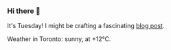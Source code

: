### Hi there :wave:

It's Tuesday! I might be crafting a fascinating [blog post](https://benjaminwuethrich.dev).

Weather in Toronto: sunny, at +12°C.
